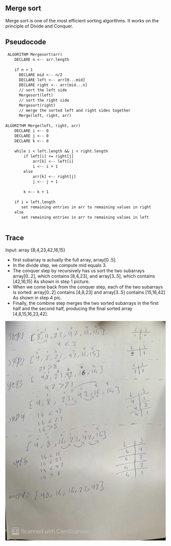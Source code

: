 ## Merge sort
Merge sort is one of the most efficient sorting algorithms. It works on the principle of Divide and Conquer.

## Pseudocode

```
 ALGORITHM Mergesort(arr)
    DECLARE n <-- arr.length

    if n > 1
      DECLARE mid <-- n/2
      DECLARE left <-- arr[0...mid]
      DECLARE right <-- arr[mid...n]
      // sort the left side
      Mergesort(left)
      // sort the right side
      Mergesort(right)
      // merge the sorted left and right sides together
      Merge(left, right, arr)

ALGORITHM Merge(left, right, arr)
    DECLARE i <-- 0
    DECLARE j <-- 0
    DECLARE k <-- 0

    while i < left.length && j < right.length
        if left[i] <= right[j]
            arr[k] <-- left[i]
            i <-- i + 1
        else
            arr[k] <-- right[j]
            j <-- j + 1

        k <-- k + 1

    if i = left.length
       set remaining entries in arr to remaining values in right
    else
       set remaining entries in arr to remaining values in left
      
```
## Trace
Input: array {8,4,23,42,16,15}

* first subarray is actually the full array, array[0..5].
* In the divide step, we compute mid equals 3.
* The conquer step by recursively has us sort the two subarrays array[0..2], which contains [8,4,23], and array[3..5], which contains [42,16,15] As shown in step 1 picture.
* When we come back from the conquer step, each of the two subarrays is sorted: array[0..2] contains [4,8,23] and array[3..5] contains [15,16,42] As shown in step 4 pic.
* Finally, the combine step merges the two sorted subarrays in the first half and the second half, producing the final sorted array [4,8,15,16,23,42].



![](merg-sort.jpg)

